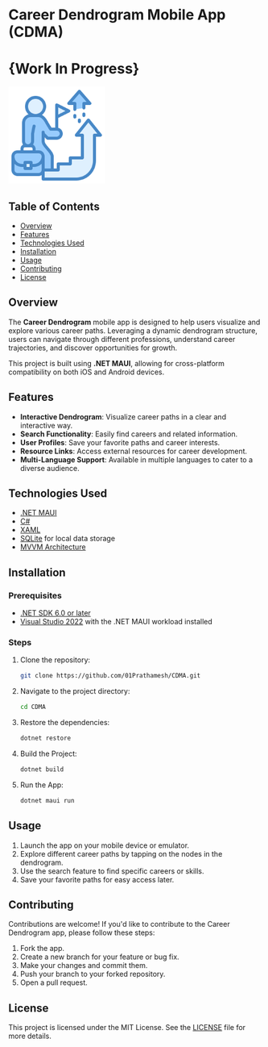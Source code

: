 # Career Dendrogram Mobile App (CDMA)
# {Work In Progress}
![Project Logo](Resources/AppIcon/Mipmap/mipmap-xxxhdpi/icon_xxxhdpi.png)

## Table of Contents

- [Overview](#overview)
- [Features](#features)
- [Technologies Used](#technologies-used)
- [Installation](#installation)
- [Usage](#usage)
- [Contributing](#contributing)
- [License](#license)

## Overview

The **Career Dendrogram** mobile app is designed to help users visualize and explore various career paths. Leveraging a dynamic dendrogram structure, users can navigate through different professions, understand career trajectories, and discover opportunities for growth.

This project is built using **.NET MAUI**, allowing for cross-platform compatibility on both iOS and Android devices.

## Features

- **Interactive Dendrogram**: Visualize career paths in a clear and interactive way.
- **Search Functionality**: Easily find careers and related information.
- **User Profiles**: Save your favorite paths and career interests.
- **Resource Links**: Access external resources for career development.
- **Multi-Language Support**: Available in multiple languages to cater to a diverse audience.

## Technologies Used

- [.NET MAUI](https://dotnet.microsoft.com/apps/maui)
- [C#](https://docs.microsoft.com/en-us/dotnet/csharp/)
- [XAML](https://docs.microsoft.com/en-us/dotnet/desktop/wpf/xaml/)
- [SQLite](https://www.sqlite.org/index.html) for local data storage
- [MVVM Architecture](https://docs.microsoft.com/en-us/dotnet/desktop/wpf/mvvm/)

## Installation

### Prerequisites

- [.NET SDK 6.0 or later](https://dotnet.microsoft.com/download/dotnet)
- [Visual Studio 2022](https://visualstudio.microsoft.com/vs/) with the .NET MAUI workload installed

### Steps

1. Clone the repository:
   ```bash
   git clone https://github.com/01Prathamesh/CDMA.git

2. Navigate to the project directory:
   ```bash
   cd CDMA
3. Restore the dependencies:
   ```bash
   dotnet restore
4. Build the Project:
   ```bash
   dotnet build
5. Run the App:
   ```bash
   dotnet maui run

## Usage
1. Launch the app on your mobile device or emulator.
2. Explore different career paths by tapping on the nodes in the dendrogram.
3. Use the search feature to find specific careers or skills.
4. Save your favorite paths for easy access later.

## Contributing 
Contributions are welcome! If you'd like to contribute to the Career Dendrogram app, please follow these steps:
1. Fork the app.
2. Create a new branch for your feature or bug fix.
3. Make your changes and commit them.
4. Push your branch to your forked repository.
5. Open a pull request.

## License
This project is licensed under the MIT License. See the [LICENSE](LICENSE.txt) file for more details.
